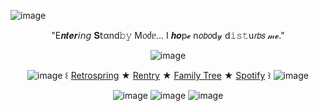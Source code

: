 <p align=“center”
  
![image](https://github.com/user-attachments/assets/879919b7-96f5-4308-99c3-d19858cdc23d)

</p>

<p align="center"

"E𝒏𝒕𝒆𝒓𝘪𝘯𝘨 𝐒𝗍αnd𝚋𝚢 M᥆ძᥱ... I 𝒉𝒐p𝓮 n𝘰𝘣𝘰d𝓎 d𝚒𝚜𝚝u𝘳𝘣𝘴 𝓂𝓮."

</p>

<p align="center"
  
![image](https://github.com/user-attachments/assets/838e9fbc-0691-4af0-885a-6fd1fcd0da29)

</p>

<p align="center"

![image](https://github.com/user-attachments/assets/da8ace1c-1d8a-4483-a045-553d6dde701b)  ꒰  [Retrospring](https://retrospring.net/@Biccy) ★ [Rentry](https://rentry.co/catlike-elegance) ★ [Family Tree](https://rentry.co/HoHfamilytree) ★ [Spotify](https://open.spotify.com/user/31tfxr23x6qzxqgwavqika6fry5a?si=dOgGo-UxQLaX40HDxkpLeQ) ꒱  ![image](https://github.com/user-attachments/assets/b4ec0b28-2421-460e-81eb-c31f33753fc5)


</p>

<p align="center"

![image](https://github.com/user-attachments/assets/eb3f46ab-ccfe-4592-b077-fc0a808f4f8d) ![image](https://github.com/user-attachments/assets/31a3097f-31b3-4113-88a7-4d9c80809c83) ![image](https://github.com/user-attachments/assets/7d18c78b-ce8b-40f6-a030-1542043f0aeb)



</p>
